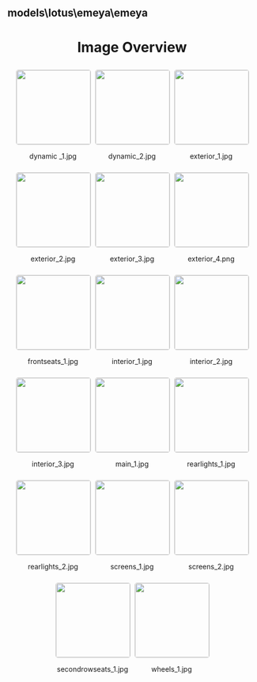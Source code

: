 ## models\lotus\emeya\emeya
<style>
    .image-gallery {
        display: flex;
        flex-wrap: wrap;
        gap: 10px;
        justify-content: center;
        padding: 10px;
    }
    .image-gallery img {
        width: 150px;
        height: auto;
        border: 1px solid #ddd;
        border-radius: 5px;
    }
    .image-gallery div {
        flex: 1 1 calc(33.333% - 20px); /* Three images per row on large screens */
        max-width: 150px;
        text-align: center;
    }
    @media (max-width: 768px) {
        .image-gallery div {
            flex: 1 1 calc(50% - 20px); /* Two images per row on medium screens */
        }
    }
    @media (max-width: 480px) {
        .image-gallery div {
            flex: 1 1 100%; /* One image per row on small screens */
        }
    }
</style>
<h1 style ="text-align: center;"> Image Overview </h1> <div class="image-gallery">
<div>
<img src="https://media.evkx.net/multimedia/models/lotus/emeya/emeya/dynamic _1_st.jpg">
<p>dynamic _1.jpg</p>
</div>
<div>
<img src="https://media.evkx.net/multimedia/models/lotus/emeya/emeya/dynamic_2_st.jpg">
<p>dynamic_2.jpg</p>
</div>
<div>
<img src="https://media.evkx.net/multimedia/models/lotus/emeya/emeya/exterior_1_st.jpg">
<p>exterior_1.jpg</p>
</div>
<div>
<img src="https://media.evkx.net/multimedia/models/lotus/emeya/emeya/exterior_2_st.jpg">
<p>exterior_2.jpg</p>
</div>
<div>
<img src="https://media.evkx.net/multimedia/models/lotus/emeya/emeya/exterior_3_st.jpg">
<p>exterior_3.jpg</p>
</div>
<div>
<img src="https://media.evkx.net/multimedia/models/lotus/emeya/emeya/exterior_4_st.png">
<p>exterior_4.png</p>
</div>
<div>
<img src="https://media.evkx.net/multimedia/models/lotus/emeya/emeya/frontseats_1_st.jpg">
<p>frontseats_1.jpg</p>
</div>
<div>
<img src="https://media.evkx.net/multimedia/models/lotus/emeya/emeya/interior_1_st.jpg">
<p>interior_1.jpg</p>
</div>
<div>
<img src="https://media.evkx.net/multimedia/models/lotus/emeya/emeya/interior_2_st.jpg">
<p>interior_2.jpg</p>
</div>
<div>
<img src="https://media.evkx.net/multimedia/models/lotus/emeya/emeya/interior_3_st.jpg">
<p>interior_3.jpg</p>
</div>
<div>
<img src="https://media.evkx.net/multimedia/models/lotus/emeya/emeya/main_1_st.jpg">
<p>main_1.jpg</p>
</div>
<div>
<img src="https://media.evkx.net/multimedia/models/lotus/emeya/emeya/rearlights_1_st.jpg">
<p>rearlights_1.jpg</p>
</div>
<div>
<img src="https://media.evkx.net/multimedia/models/lotus/emeya/emeya/rearlights_2_st.jpg">
<p>rearlights_2.jpg</p>
</div>
<div>
<img src="https://media.evkx.net/multimedia/models/lotus/emeya/emeya/screens_1_st.jpg">
<p>screens_1.jpg</p>
</div>
<div>
<img src="https://media.evkx.net/multimedia/models/lotus/emeya/emeya/screens_2_st.jpg">
<p>screens_2.jpg</p>
</div>
<div>
<img src="https://media.evkx.net/multimedia/models/lotus/emeya/emeya/secondrowseats_1_st.jpg">
<p>secondrowseats_1.jpg</p>
</div>
<div>
<img src="https://media.evkx.net/multimedia/models/lotus/emeya/emeya/wheels_1_st.jpg">
<p>wheels_1.jpg</p>
</div>
</div>
